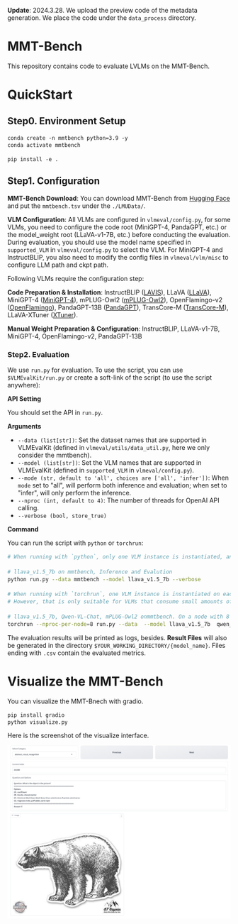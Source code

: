 **Update**: 2024.3.28. We upload the preview code of the metadata generation. We place the code under the `data_process` directory.

# MMT-Bench

This repository contains code to evaluate LVLMs on the MMT-Bench.

# QuickStart

## Step0. Environment Setup

```shell
conda create -n mmtbench python=3.9 -y
conda activate mmtbench

pip install -e .
```

## Step1. Configuration

**MMT-Bench Download**: You can download MMT-Bench from [Hugging Face](https://huggingface.co/datasets/anonymous20240202/MMT-Bench) and put the `mmtbench.tsv` under the `./LMUData/`.

**VLM Configuration**: All VLMs are configured in `vlmeval/config.py`, for some VLMs, you need to configure the code root (MiniGPT-4, PandaGPT, etc.) or the model_weight root (LLaVA-v1-7B, etc.) before conducting the evaluation. During evaluation, you should use the model name specified in `supported_VLM` in `vlmeval/config.py` to select the VLM. For MiniGPT-4 and InstructBLIP, you also need to modify the config files in `vlmeval/vlm/misc` to configure LLM path and ckpt path.

Following VLMs require the configuration step:

**Code Preparation & Installation**: InstructBLIP ([LAVIS](https://github.com/salesforce/LAVIS)), LLaVA ([LLaVA](https://github.com/haotian-liu/LLaVA)), MiniGPT-4 ([MiniGPT-4](https://github.com/Vision-CAIR/MiniGPT-4)), mPLUG-Owl2 ([mPLUG-Owl2](https://github.com/X-PLUG/mPLUG-Owl/tree/main/mPLUG-Owl2)), OpenFlamingo-v2 ([OpenFlamingo](https://github.com/mlfoundations/open_flamingo)), PandaGPT-13B ([PandaGPT](https://github.com/yxuansu/PandaGPT)), TransCore-M ([TransCore-M](https://github.com/PCIResearch/TransCore-M)), LLaVA-XTuner ([XTuner](https://github.com/InternLM/xtuner)). 

**Manual Weight Preparation & Configuration**: InstructBLIP, LLaVA-v1-7B, MiniGPT-4, OpenFlamingo-v2, PandaGPT-13B

### Step2. Evaluation 

We use `run.py` for evaluation. To use the script, you can use `$VLMEvalKit/run.py` or create a soft-link of the script (to use the script anywhere):

**API Setting**

You should set the API in `run.py`.

**Arguments**

- `--data (list[str])`: Set the dataset names that are supported in VLMEvalKit (defined in `vlmeval/utils/data_util.py`, here we only consider the mmtbench). 
- `--model (list[str])`: Set the VLM names that are supported in VLMEvalKit (defined in `supported_VLM` in `vlmeval/config.py`). 
- `--mode (str, default to 'all', choices are ['all', 'infer'])`: When `mode` set to "all", will perform both inference and evaluation; when set to "infer", will only perform the inference.
- `--nproc (int, default to 4)`: The number of threads for OpenAI API calling.
- `--verbose (bool, store_true)`

**Command**

You can run the script with `python` or `torchrun`:

```bash
# When running with `python`, only one VLM instance is instantiated, and it might use multiple GPUs (depending on its default behavior). 

# llava_v1.5_7b on mmtbench, Inference and Evalution
python run.py --data mmtbench --model llava_v1.5_7b --verbose 

# When running with `torchrun`, one VLM instance is instantiated on each GPU. It can speed up the inference. 
# However, that is only suitable for VLMs that consume small amounts of GPU memory. 

# llava_v1.5_7b, Qwen-VL-Chat, mPLUG-Owl2 onmmtbench. On a node with 8 GPU. Inference and Evaluation.
torchrun --nproc-per-node=8 run.py --data  --model llava_v1.5_7b  qwen_chat mPLUG-Owl2 --verbose
```

The evaluation results will be printed as logs, besides. **Result Files** will also be generated in the directory `$YOUR_WORKING_DIRECTORY/{model_name}`. Files ending with `.csv` contain the evaluated metrics. 

# Visualize the MMT-Bench

You can visualize the MMT-Bnech with gradio.

```
pip install gradio
python visualize.py
```

Here is the screenshot of the visualize interface.

![visualize interface](assets/1.png)